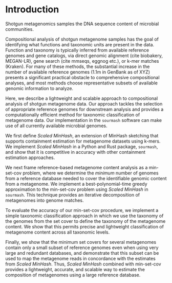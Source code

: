 # Introduction

Shotgun metagenomics samples the DNA sequence content of microbial
communities.

Compositional analysis of shotgun metagenome samples has the goal of
identifying what functions and taxonomic units are present in the
data.  Function and taxonomy is typically inferred from available
reference genomes and gene catalogs, via direct genomic alignment
(cite biobakery, MEGAN-LR), gene search (cite mmseqs, eggnog etc.), or k-mer matches
(Kraken).  For many of these methods, the substantial increase in the
number of available reference genomes (1.1m in GenBank as of XYZ)
presents a significant practical obstacle to comprehensive
compositional analyses, and most methods choose representative subsets
of available genomic information to analyze.

Here, we describe a lightweight and scalable approach to compositional
analysis of shotgun metagenome data. Our approach tackles the
selection of appropriate reference genomes for downstream analysis and
provides a computationally efficient method for taxonomic
classification of metagenome data.  Our implementation in the
`sourmash` software can make use of all currently available microbial
genomes.

We first define _Scaled MinHash_, an extension of MinHash sketching
that supports containment estimation for metagenome
datasets using k-mers.  We implement _Scaled MinHash_ in a Python and
Rust package, `sourmash`, and show that it is competitive in
accuracy with other containment estimation approaches.

We next frame reference-based metagenome content analysis as a
min-set-cov problem, where we determine the _minimum_ number of
genomes from a reference database needed to cover the identifiable
genomic content from a metagenome.  We implement a
best-polynomial-time greedy approximation to the min-set-cov problem
using _Scaled MinHash_ in `sourmash`. This technique provides an
iterative decomposition of metagenomes into genome matches.

To evaluate the accuracy of our min-set-cov procedure, we implement a
simple taxonomic classification approach in which we use the taxonomy
of the genomes from the set cover to define the taxonomy of the
metagenome content. We show that this permits precise and lightweight
classification of metagenome content across all taxonomic levels.

Finally, we show that the minimum set covers for several metagenomes
contain only a small subset of reference genomes even when using very
large and redundant databases, and demonstrate that this subset can be
used to map the metagenome reads in concordance with the estimates
from _Scaled MinHash_. Thus, _Scaled MinHash_ combined with
min-set-cov provides a lightweight, accurate, and scalable way to
estimate the composition of metagenomes using a large reference
database.
